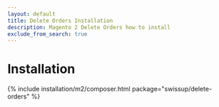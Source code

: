 ```yaml
---
layout: default
title: Delete Orders Installation
description: Magento 2 Delete Orders how to install
exclude_from_search: true
---
```


# Installation

{% include installation/m2/composer.html package="swissup/delete-orders" %}
